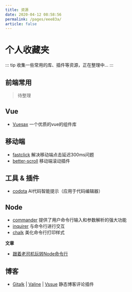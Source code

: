 ```yaml
---
title: 资源
date: 2020-04-12 08:58:56
permalink: /pages/eee83a/
article: false
---
```

# 个人收藏夹

::: tip
收集一些常用的库、插件等资源，正在整理中...
:::

## 前端常用
> 待整理

## Vue
- [Vuesax](https://lusaxweb.github.io/vuesax/) 一个优质的vue的组件库

## 移动端
- [fastclick](https://github.com/ftlabs/fastclick) 解决移动端点击延迟300ms问题
- [better-scroll](https://github.com/ustbhuangyi/better-scroll) 移动端滚动插件

## 工具 & 插件
* [codota](https://www.codota.com/) AI代码智能提示（应用于代码编辑器）


## Node
- [commander](https://github.com/tj/commander.js) 提供了用户命令行输入和参数解析的强大功能
- [inquirer](https://github.com/SBoudrias/Inquirer.js) 与命令行进行交互
- [chalk](https://github.com/chalk/chalk) 美化命令行打印样式

**文章**
- [跟着老司机玩转Node命令行](https://blog.csdn.net/qq_41903941/article/details/90259369)



## 博客
- [Gitalk](https://github.com/gitalk/gitalk) |
[Valine](https://github.com/xCss/Valine) |
[Vssue](https://github.com/meteorlxy/vssue) 静态博客评论插件
